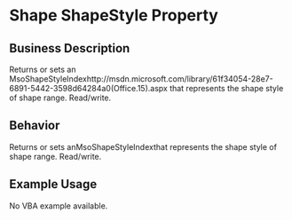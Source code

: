 # Shape ShapeStyle Property

## Business Description
Returns or sets an MsoShapeStyleIndexhttp://msdn.microsoft.com/library/61f34054-28e7-6891-5442-3598d64284a0(Office.15).aspx that represents the shape style of shape range. Read/write.

## Behavior
Returns or sets anMsoShapeStyleIndexthat represents the shape style of shape range. Read/write.

## Example Usage
No VBA example available.
